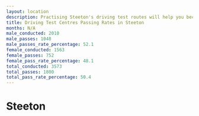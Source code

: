 ```yaml
---
layout: location
description: Practising Steeton's driving test routes will help you become more confident in your gear-changing abilities.
title: Driving Test Centres Passing Rates in Steeton
months: N/A
male_conducted: 2010
male_passes: 1048
male_passes_rate_percentage: 52.1
female_conducted: 1563
female_passes: 752
female_pass_rate_percentage: 48.1
total_conducted: 3573
total_passes: 1800
total_pass_rate_percentage: 50.4
---
```


# Steeton
